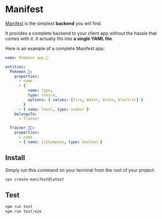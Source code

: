 # Manifest

[Manifest](https://manifest.build) is the simplest **backend** you will find.

It provides a complete backend to your client app without the hassle that comes with it. It actually fits into **a single YAML file**.

Here is an example of a complete Manifest app:

```yaml
name: Pokemon app 🐣

entities:
  Pokemon 🐉:
    properties:
      - name
      - {
          name: type,
          type: choice,
          options: { values: [Fire, Water, Grass, Electric] }
        }
      - { name: level, type: number }
    belongsTo:
      - Trainer

  Trainer 🧑‍🎤:
    properties:
      - name
      - { name: isChampion, type: boolean }
```

## Install

Simply run this command on your terminal from the root of your project:

```bash
npx create-manifest@latest
```

## Test

```bash
npm run test
npm run test:e2e
```
